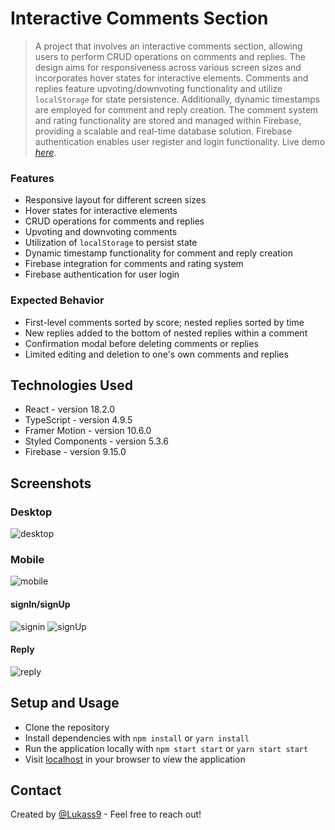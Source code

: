 # Interactive Comments Section

> A project that involves an interactive comments section, allowing users to perform CRUD operations on comments and replies. The design aims for responsiveness across various screen sizes and incorporates hover states for interactive elements. Comments and replies feature upvoting/downvoting functionality and utilize `localStorage` for state persistence. Additionally, dynamic timestamps are employed for comment and reply creation. The comment system and rating functionality are stored and managed within Firebase, providing a scalable and real-time database solution. Firebase authentication enables user register and login functionality.
> Live demo [_here_](https://lukass9.github.io/interactive-comments-section/).

### Features

- Responsive layout for different screen sizes
- Hover states for interactive elements
- CRUD operations for comments and replies
- Upvoting and downvoting comments
- Utilization of `localStorage` to persist state
- Dynamic timestamp functionality for comment and reply creation
- Firebase integration for comments and rating system
- Firebase authentication for user login

### Expected Behavior

- First-level comments sorted by score; nested replies sorted by time
- New replies added to the bottom of nested replies within a comment
- Confirmation modal before deleting comments or replies
- Limited editing and deletion to one's own comments and replies

## Technologies Used

- React - version 18.2.0
- TypeScript - version 4.9.5
- Framer Motion - version 10.6.0
- Styled Components - version 5.3.6
- Firebase - version 9.15.0

## Screenshots

### Desktop

![desktop](dessktop.png)

### Mobile

![mobile](mobile.png)

#### signIn/signUp

![signin](login.png) ![signUp](register.png)

#### Reply

![reply](reply.png)

## Setup and Usage

- Clone the repository
- Install dependencies with `npm install` or `yarn install`
- Run the application locally with `npm start start` or `yarn start start`
- Visit [localhost](http://localhost:3000) in your browser to view the application

## Contact

Created by [@Lukass9](https://github.com/Lukass9) - Feel free to reach out!
